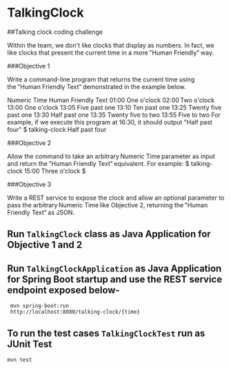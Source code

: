 # TalkingClock

##Talking clock coding challenge   

  Within the team, we don't like clocks that display as numbers. In fact, we like clocks that present the current time in a more "Human Friendly" way. 

###Objective 1 

Write a command-line program that returns the current time using the "Human Friendly Text" demonstrated in the example below. 

  Numeric Time Human Friendly Text  01:00 One o'clock  02:00 Two o'clock  13:00 One o'clock  13:05 Five past one  13:10 Ten past one  13:25 Twenty five past one  13:30 Half past one  13:35 Twenty five to two  13:55 Five to two  For example, if we execute this program at 16:30, it should output "Half past four"    $ talking-clock  Half past four 

###Objective 2 

  Allow the command to take an arbitrary Numeric Time parameter as input and return the "Human Friendly Text" equivalent.   For example:  $ talking-clock 15:00  Three o'clock  $ 

###Objective 3 

  Write a REST service to expose the clock and allow an optional parameter to pass the arbitrary Numeric Time like Objective 2, returning the "Human Friendly Text" as JSON. 

## Run `TalkingClock` class as Java Application for Objective 1 and 2

## Run `TalkingClockApplication` as Java Application for Spring Boot startup and use the REST service endpoint exposed below-
     mvn spring-boot:run 
     http://localhost:8080/talking-clock/{time} 
## To run the test cases `TalkingClockTest` run as JUnit Test 
    mvn test
